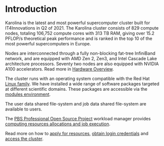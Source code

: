 # Introduction

Karolina is the latest and most powerful supercomputer cluster built for IT4Innovations in Q2 of 2021. The Karolina cluster consists of 829 compute nodes, totaling 106,752 compute cores with 313 TB RAM, giving over 15.2 PFLOP/s theoretical peak performance and is ranked in the top 10 of the most powerful supercomputers in Europe.

Nodes are interconnected through a fully non-blocking fat-tree InfiniBand network, and are equipped with AMD Zen 2, Zen3, and Intel Cascade Lake architecture processors. Seventy two nodes are also equipped with NVIDIA A100 accelerators. Read more in [Hardware Overview][1].

The cluster runs with an operating system compatible with the Red Hat [Linux family][a]. We have installed a wide range of software packages targeted at different scientific domains. These packages are accessible via the [modules environment][2].

The user data shared file-system and job data shared file-system are available to users.

The [PBS Professional Open Source Project][b] workload manager provides [computing resources allocations and job execution][3].

Read more on how to [apply for resources][4], [obtain login credentials][5] and [access the cluster][6].

[1]: hardware-overview.md
[2]: ../environment-and-modules.md
[3]: ../general/resources-allocation-policy.md
[4]: ../general/applying-for-resources.md
[5]: ../general/obtaining-login-credentials/obtaining-login-credentials.md
[6]: ../general/shell-and-data-access.md

[a]: http://upload.wikimedia.org/wikipedia/commons/1/1b/Linux_Distribution_Timeline.svg
[b]: https://www.pbspro.org/
